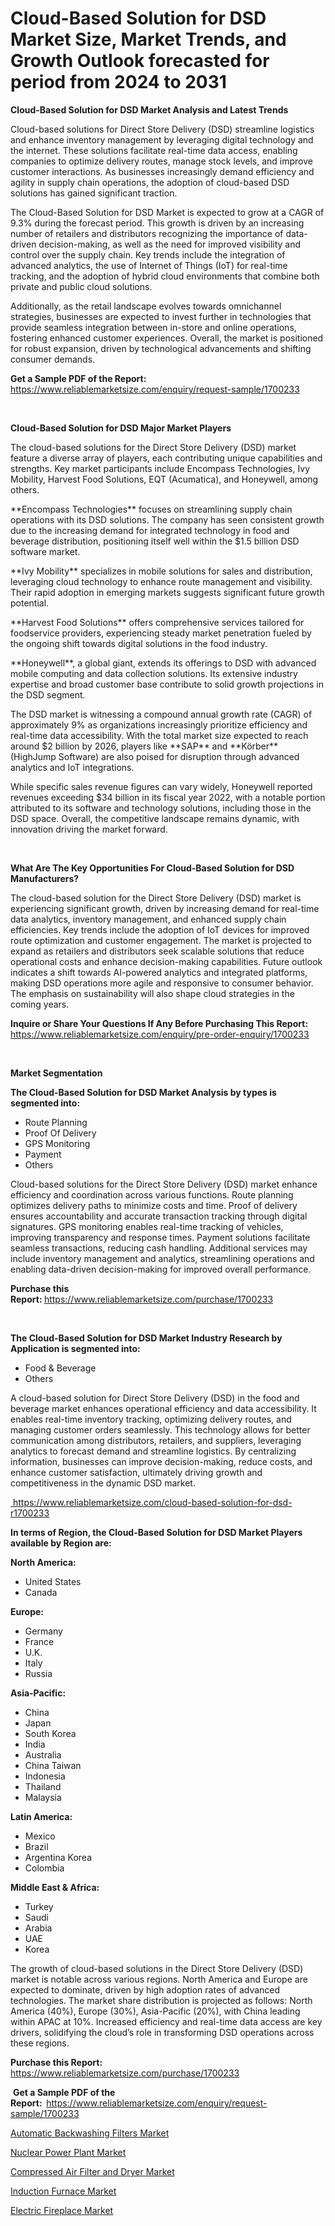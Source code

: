 <p><h1>Cloud-Based Solution for DSD Market Size, Market Trends, and Growth Outlook forecasted for period from 2024 to 2031</h1></p><p><strong>Cloud-Based Solution for DSD Market Analysis and Latest Trends</strong></p>
<p><p>Cloud-based solutions for Direct Store Delivery (DSD) streamline logistics and enhance inventory management by leveraging digital technology and the internet. These solutions facilitate real-time data access, enabling companies to optimize delivery routes, manage stock levels, and improve customer interactions. As businesses increasingly demand efficiency and agility in supply chain operations, the adoption of cloud-based DSD solutions has gained significant traction.</p><p>The Cloud-Based Solution for DSD Market is expected to grow at a CAGR of 9.3% during the forecast period. This growth is driven by an increasing number of retailers and distributors recognizing the importance of data-driven decision-making, as well as the need for improved visibility and control over the supply chain. Key trends include the integration of advanced analytics, the use of Internet of Things (IoT) for real-time tracking, and the adoption of hybrid cloud environments that combine both private and public cloud solutions.</p><p>Additionally, as the retail landscape evolves towards omnichannel strategies, businesses are expected to invest further in technologies that provide seamless integration between in-store and online operations, fostering enhanced customer experiences. Overall, the market is positioned for robust expansion, driven by technological advancements and shifting consumer demands.</p></p>
<p><strong>Get a Sample PDF of the Report:&nbsp;</strong> <a href="https://www.reliablemarketsize.com/enquiry/request-sample/1700233?utm_campaign=1564&utm_medium=2&utm_source=Github&utm_content=ia&utm_term=21102024&utm_id=cloud-based-solution-for-dsd">https://www.reliablemarketsize.com/enquiry/request-sample/1700233</a></p>
<p>&nbsp;</p>
<p><strong>Cloud-Based Solution for DSD Major Market Players</strong></p>
<p><p>The cloud-based solutions for the Direct Store Delivery (DSD) market feature a diverse array of players, each contributing unique capabilities and strengths. Key market participants include Encompass Technologies, Ivy Mobility, Harvest Food Solutions, EQT (Acumatica), and Honeywell, among others.</p><p>**Encompass Technologies** focuses on streamlining supply chain operations with its DSD solutions. The company has seen consistent growth due to the increasing demand for integrated technology in food and beverage distribution, positioning itself well within the $1.5 billion DSD software market.</p><p>**Ivy Mobility** specializes in mobile solutions for sales and distribution, leveraging cloud technology to enhance route management and visibility. Their rapid adoption in emerging markets suggests significant future growth potential. </p><p>**Harvest Food Solutions** offers comprehensive services tailored for foodservice providers, experiencing steady market penetration fueled by the ongoing shift towards digital solutions in the food industry.</p><p>**Honeywell**, a global giant, extends its offerings to DSD with advanced mobile computing and data collection solutions. Its extensive industry expertise and broad customer base contribute to solid growth projections in the DSD segment.</p><p>The DSD market is witnessing a compound annual growth rate (CAGR) of approximately 9% as organizations increasingly prioritize efficiency and real-time data accessibility. With the total market size expected to reach around $2 billion by 2026, players like **SAP** and **Körber** (HighJump Software) are also poised for disruption through advanced analytics and IoT integrations.</p><p>While specific sales revenue figures can vary widely, Honeywell reported revenues exceeding $34 billion in its fiscal year 2022, with a notable portion attributed to its software and technology solutions, including those in the DSD space. Overall, the competitive landscape remains dynamic, with innovation driving the market forward.</p></p>
<p>&nbsp;</p>
<p><strong>What Are The Key Opportunities For Cloud-Based Solution for DSD Manufacturers?</strong></p>
<p><p>The cloud-based solution for the Direct Store Delivery (DSD) market is experiencing significant growth, driven by increasing demand for real-time data analytics, inventory management, and enhanced supply chain efficiencies. Key trends include the adoption of IoT devices for improved route optimization and customer engagement. The market is projected to expand as retailers and distributors seek scalable solutions that reduce operational costs and enhance decision-making capabilities. Future outlook indicates a shift towards AI-powered analytics and integrated platforms, making DSD operations more agile and responsive to consumer behavior. The emphasis on sustainability will also shape cloud strategies in the coming years.</p></p>
<p><strong>Inquire or Share Your Questions If Any Before Purchasing This Report:</strong> <a href="https://www.reliablemarketsize.com/enquiry/pre-order-enquiry/1700233?utm_campaign=1564&utm_medium=2&utm_source=Github&utm_content=ia&utm_term=21102024&utm_id=cloud-based-solution-for-dsd">https://www.reliablemarketsize.com/enquiry/pre-order-enquiry/1700233</a></p>
<p>&nbsp;</p>
<p><strong>Market Segmentation</strong></p>
<p><strong>The Cloud-Based Solution for DSD Market Analysis by types is segmented into:</strong></p>
<p><ul><li>Route Planning</li><li>Proof Of Delivery</li><li>GPS Monitoring</li><li>Payment</li><li>Others</li></ul></p>
<p><p>Cloud-based solutions for the Direct Store Delivery (DSD) market enhance efficiency and coordination across various functions. Route planning optimizes delivery paths to minimize costs and time. Proof of delivery ensures accountability and accurate transaction tracking through digital signatures. GPS monitoring enables real-time tracking of vehicles, improving transparency and response times. Payment solutions facilitate seamless transactions, reducing cash handling. Additional services may include inventory management and analytics, streamlining operations and enabling data-driven decision-making for improved overall performance.</p></p>
<p><strong>Purchase this Report:&nbsp;</strong><a href="https://www.reliablemarketsize.com/purchase/1700233?utm_campaign=1564&utm_medium=2&utm_source=Github&utm_content=ia&utm_term=21102024&utm_id=cloud-based-solution-for-dsd">https://www.reliablemarketsize.com/purchase/1700233</a></p>
<p>&nbsp;</p>
<p><strong>The Cloud-Based Solution for DSD Market Industry Research by Application is segmented into:</strong></p>
<p><ul><li>Food & Beverage</li><li>Others</li></ul></p>
<p><p>A cloud-based solution for Direct Store Delivery (DSD) in the food and beverage market enhances operational efficiency and data accessibility. It enables real-time inventory tracking, optimizing delivery routes, and managing customer orders seamlessly. This technology allows for better communication among distributors, retailers, and suppliers, leveraging analytics to forecast demand and streamline logistics. By centralizing information, businesses can improve decision-making, reduce costs, and enhance customer satisfaction, ultimately driving growth and competitiveness in the dynamic DSD market.</p></p>
<p><a href="https://www.reliablemarketsize.com/cloud-based-solution-for-dsd-r1700233?utm_campaign=1564&utm_medium=2&utm_source=Github&utm_content=ia&utm_term=21102024&utm_id=cloud-based-solution-for-dsd">&nbsp;https://www.reliablemarketsize.com/cloud-based-solution-for-dsd-r1700233</a></p>
<p><strong>In terms of Region, the Cloud-Based Solution for DSD Market Players available by Region are:</strong></p>
<p>
    <p> <strong> North America: </strong>
        <ul>
            <li>United States</li>
            <li>Canada</li>
        </ul>
        </p> 
    <p> <strong> Europe: </strong>
        <ul>
            <li>Germany</li>
            <li>France</li>
            <li>U.K.</li>
            <li>Italy</li>
            <li>Russia</li>
        </ul>
        </p> 
    <p> <strong> Asia-Pacific: </strong>
        <ul>
            <li>China</li>
            <li>Japan</li>
            <li>South Korea</li>
            <li>India</li>
            <li>Australia</li>
            <li>China Taiwan</li>
            <li>Indonesia</li>
            <li>Thailand</li>
            <li>Malaysia</li>
        </ul>
        </p> 
    <p> <strong> Latin America: </strong>
        <ul>
            <li>Mexico</li>
            <li>Brazil</li>
            <li>Argentina Korea</li>
            <li>Colombia</li>
        </ul>
        </p> 
    <p> <strong> Middle East & Africa: </strong>
        <ul>
            <li>Turkey</li>
            <li>Saudi</li>
            <li>Arabia</li>
            <li>UAE</li>
            <li>Korea</li>
        </ul>
    </p>
    </p>
<p><p>The growth of cloud-based solutions in the Direct Store Delivery (DSD) market is notable across various regions. North America and Europe are expected to dominate, driven by high adoption rates of advanced technologies. The market share distribution is projected as follows: North America (40%), Europe (30%), Asia-Pacific (20%), with China leading within APAC at 10%. Increased efficiency and real-time data access are key drivers, solidifying the cloud’s role in transforming DSD operations across these regions.</p></p>
<p><strong>Purchase this Report: </strong><a href="https://www.reliablemarketsize.com/purchase/1700233?utm_campaign=1564&utm_medium=2&utm_source=Github&utm_content=ia&utm_term=21102024&utm_id=cloud-based-solution-for-dsd">https://www.reliablemarketsize.com/purchase/1700233</a></p>
<p>&nbsp;<strong>Get a Sample PDF of the Report:&nbsp;&nbsp;</strong><a href="https://www.reliablemarketsize.com/enquiry/request-sample/1700233?utm_campaign=1564&utm_medium=2&utm_source=Github&utm_content=ia&utm_term=21102024&utm_id=cloud-based-solution-for-dsd">https://www.reliablemarketsize.com/enquiry/request-sample/1700233</a></p>
<p><strong></strong></p>
<p><p><a href="https://www.linkedin.com/pulse/automatic-backwashing-filters-market-transformation-comparative-3jpxe?utm_campaign=1564&utm_medium=2&utm_source=Github&utm_content=ia&utm_term=21102024&utm_id=cloud-based-solution-for-dsd">Automatic Backwashing Filters Market</a></p><p><a href="https://www.linkedin.com/pulse/global-nuclear-power-plant-market-pulse-trends-growth-analysis-sfi4e?utm_campaign=1564&utm_medium=2&utm_source=Github&utm_content=ia&utm_term=21102024&utm_id=cloud-based-solution-for-dsd">Nuclear Power Plant Market</a></p><p><a href="https://www.linkedin.com/pulse/compressed-air-filter-dryer-market-size-status-forecast-2024-2031-eh2oe?utm_campaign=1564&utm_medium=2&utm_source=Github&utm_content=ia&utm_term=21102024&utm_id=cloud-based-solution-for-dsd">Compressed Air Filter and Dryer Market</a></p><p><a href="https://www.linkedin.com/pulse/global-induction-furnace-market-product-types-applications-nyvge?utm_campaign=1564&utm_medium=2&utm_source=Github&utm_content=ia&utm_term=21102024&utm_id=cloud-based-solution-for-dsd">Induction Furnace Market</a></p><p><a href="https://www.linkedin.com/pulse/digital-transformation-electric-fireplace-industry-qcive?utm_campaign=1564&utm_medium=2&utm_source=Github&utm_content=ia&utm_term=21102024&utm_id=cloud-based-solution-for-dsd">Electric Fireplace Market</a></p></p>